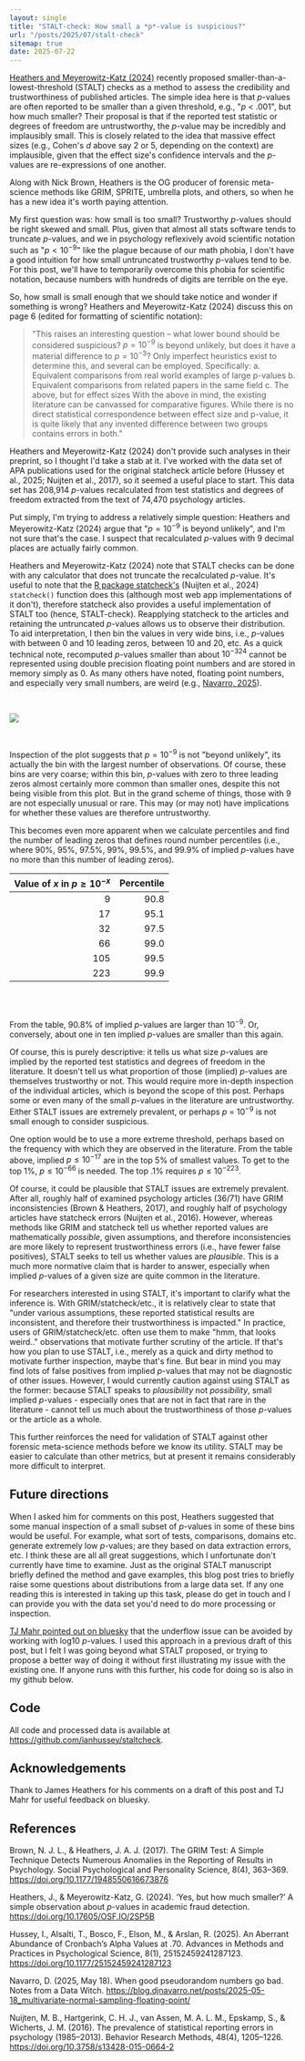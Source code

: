 ```yaml
---
layout: single
title: "STALT-check: How small a *p*-value is suspicious?"
url: "/posts/2025/07/stalt-check"
sitemap: true
date: 2025-07-22
---
```


[Heathers and Meyerowitz-Katz (2024)](https://osf.io/6hste) recently proposed smaller-than-a-lowest-threshold (STALT) checks as a method to assess the credibility and trustworthiness of published articles. The simple idea here is that *p*-values are often reported to be smaller than a given threshold, e.g., "*p* < .001", but how much smaller? Their proposal is that if the reported test statistic or degrees of freedom are untrustworthy, the *p*-value may be incredibly and implausibly small. This is closely related to the idea that massive effect sizes (e.g., Cohen's *d* above say 2 or 5, depending on the context) are implausible, given that the effect size's confidence intervals and the *p*-values are re-expressions of one another. 

Along with Nick Brown, Heathers is the OG producer of forensic meta-science methods like GRIM, SPRITE, umbrella plots, and others, so when he has a new idea it's worth paying attention. 

My first question was: how small is too small? Trustworthy *p*-values should be right skewed and small. Plus, given that almost all stats software tends to truncate *p*-values, and we in psychology reflexively avoid scientific notation such as "$p < 10^{-9}$" like the plague because of our math phobia, I don't have a good intuition for how small untruncated trustworthy *p*-values tend to be. For this post, we'll have to temporarily overcome this phobia for scientific notation, because numbers with hundreds of digits are terrible on the eye.

So, how small is small enough that we should take notice and wonder if something is wrong? Heathers and Meyerowitz-Katz (2024) discuss this on page 6 (edited for formatting of scientific notation):

> "This raises an interesting question – what lower bound should be considered suspicious? $p = 10^{-9}$ is beyond unlikely, but does it have a material difference to $p = 10^{-3}$? Only imperfect heuristics exist to determine this, and several can be employed. Specifically: 
> a. Equivalent comparisons from real world examples of large p-values 
> b. Equivalent comparisons from related papers in the same field
> c. The above, but for effect sizes With the above in mind, the existing literature can be canvassed for comparative figures. While there is no direct statistical correspondence between effect size and p-value, it is quite likely that any invented difference between two groups contains errors in both."

Heathers and Meyerowitz-Katz (2024) don't provide such analyses in their preprint, so I thought I'd take a stab at it. I've worked with the data set of APA publications used for the original statcheck article before (Hussey et al., 2025; Nuijten et al., 2017), so it seemed a useful place to start. This data set has 208,914 *p*-values recalculated from test statistics and degrees of freedom extracted from the text of 74,470 psychology articles. 

Put simply, I'm trying to address a relatively simple question: Heathers and Meyerowitz-Katz (2024) argue that "$p = 10^{-9}$ is beyond unlikely", and I'm not sure that's the case. I suspect that recalculated *p*-values with 9 decimal places are actually fairly common. 

Heathers and Meyerowitz-Katz (2024) note that STALT checks can be done with any calculator that does not truncate the recalculated *p*-value. It's useful to note that the [R package statcheck's](https://cran.r-project.org/web/packages/statcheck/index.html) (Nuijten et al., 2024) `statcheck()` function does this (although most web app implementations of it don't), therefore statcheck also provides a useful implementation of STALT too (hence, STALT-check). Reapplying statcheck to the articles and retaining the untruncated *p*-values allows us to observe their distribution. To aid interpretation, I then bin the values in very wide bins, i.e., *p*-values with between 0 and 10 leading zeros, between 10 and 20, etc. As a quick technical note, recomputed *p*-values smaller than about $10^{-324}$ cannot be represented using double precision floating point numbers and are stored in memory simply as 0. As many others have noted, floating point numbers, and especially very small numbers, are weird (e.g., [Navarro, 2025](https://blog.djnavarro.net/posts/2025-05-18_multivariate-normal-sampling-floating-point/)). 

<br>

![](distribution_of_p_values.png)

<br>

Inspection of the plot suggests that $p = 10^{-9}$ is not "beyond unlikely", its actually the bin with the largest number of observations. Of course, these bins are very coarse; within this bin, *p*-values with zero to three leading zeros almost certainly more common than smaller ones, despite this not being visible from this plot. But in the grand scheme of things, those with 9 are not especially unusual or rare. This may (or may not) have implications for whether these values are therefore untrustworthy. 

This becomes even more apparent when we calculate percentiles and find the number of leading zeros that defines round number percentiles (i.e., where 90%, 95%, 97.5%, 99%, 99.5%, and 99.9% of implied *p*-values have no more than this number of leading zeros).

| Value of $x$ in $p \ge 10^{-x}$ | Percentile |
|------------------------------:|-----------:|
|                             9 |       90.8 |
|                            17 |       95.1 |
|                            32 |       97.5 |
|                            66 |       99.0 |
|                           105 |       99.5 |
|                           223 |       99.9 |

<br><br>

From the table, 90.8% of implied *p*-values are larger than $10^{-9}$. Or, conversely, about one in ten implied *p*-values are smaller than this again. 

Of course, this is purely descriptive: it tells us what size *p*-values are implied by the reported test statistics and degrees of freedom in the literature. It doesn't tell us what proportion of those (implied) *p*-values are themselves trustworthy or not. This would require more in-depth inspection of the individual articles, which is beyond the scope of this post. Perhaps some or even many of the small *p*-values in the literature are untrustworthy. Either STALT issues are extremely prevalent, or perhaps *p* = $10^{-9}$ is not small enough to consider suspicious.

One option would be to use a more extreme threshold, perhaps based on the frequency with which they are observed in the literature. From the table above, implied $p \le 10^{-17}$ are in the top 5% of smallest values. To get to the top 1%, $p \le 10^{-66}$ is needed. The top .1% requires $p \le 10^{-223}$. 

Of course, it could be plausible that STALT issues are extremely prevalent. After all, roughly half of examined psychology articles (36/71) have GRIM inconsistencies (Brown & Heathers, 2017), and roughly half of psychology articles have statcheck errors (Nuijten et al., 2016). However, whereas methods like GRIM and statcheck tell us whether reported values are mathematically *possible*, given assumptions, and therefore inconsistencies are more likely to represent trustworthiness errors (i.e., have fewer false positives), STALT seeks to tell us whether values are *plausible*. This is a much more normative claim that is harder to answer, especially when implied *p*-values of a given size are quite common in the literature. 

For researchers interested in using STALT, it's important to clarify what the inference is. With GRIM/statcheck/etc., it is relatively clear to state that "under various assumptions, these reported statistical results are inconsistent, and therefore their trustworthiness is impacted." In practice, users of GRIM/statcheck/etc. often use them to make "hmm, that looks weird.." observations that motivate further scrutiny of the article. If that's how you plan to use STALT, i.e., merely as a quick and dirty method to motivate further inspection, maybe that's fine. But bear in mind you may find lots of false positives from implied *p*-values that may not be diagnostic of other issues. However, I would currently caution against using STALT as the former: because STALT speaks to *plausibility* not *possibility*, small implied *p*-values - especially ones that are not in fact that rare in the literature - cannot tell us much about the trustworthiness of those *p*-values or the article as a whole. 

This further reinforces the need for validation of STALT against other forensic meta-science methods before we know its utility. STALT may be easier to calculate than other metrics, but at present it remains considerably more difficult to interpret.

## Future directions

When I asked him for comments on this post, Heathers suggested that some manual inspection of a small subset of *p*-values in some of these bins would be useful. For example, what sort of tests, comparisons, domains etc. generate extremely low *p*-values; are they based on data extraction errors, etc. I think these are all all great suggestions, which I unfortunate don't currently have time to examine. Just as the original STALT manuscript briefly defined the method and gave examples, this blog post tries to briefly raise some questions about distributions from a large data set. If any one reading this is interested in taking up this task, please do get in touch and I can provide you with the data set you'd need to do more processing or inspection.

[TJ Mahr pointed out on bluesky](https://bsky.app/profile/tjmahr.com/post/3lukyk2ey6c2z) that the underflow issue can be avoided by working with log10 *p*-values. I used this approach in a previous draft of this post, but I felt I was going beyond what STALT proposed, or trying to propose a better way of doing it without first illustrating my issue with the existing one. If anyone runs with this further, his code for doing so is also in my github below.

## Code 

All code and processed data is available at https://github.com/ianhussey/staltcheck. 

## Acknowledgements

Thank to James Heathers for his comments on a draft of this post and TJ Mahr for useful feedback on bluesky.

## References

Brown, N. J. L., & Heathers, J. A. J. (2017). The GRIM Test: A Simple Technique Detects Numerous Anomalies in the Reporting of Results in Psychology. Social Psychological and Personality Science, 8(4), 363–369. https://doi.org/10.1177/1948550616673876

Heathers, J., & Meyerowitz-Katz, G. (2024). ‘Yes, but how much smaller?’ A simple observation about *p*-values in academic fraud detection. https://doi.org/10.17605/OSF.IO/2SP5B

Hussey, I., Alsalti, T., Bosco, F., Elson, M., & Arslan, R. (2025). An Aberrant Abundance of Cronbach’s Alpha Values at .70. Advances in Methods and Practices in Psychological Science, 8(1), 25152459241287123. https://doi.org/10.1177/25152459241287123

Navarro, D. (2025, May 18). When good pseudorandom numbers go bad. Notes from a Data Witch. https://blog.djnavarro.net/posts/2025-05-18_multivariate-normal-sampling-floating-point/

Nuijten, M. B., Hartgerink, C. H. J., van Assen, M. A. L. M., Epskamp, S., & Wicherts, J. M. (2016). The prevalence of statistical reporting errors in psychology (1985–2013). Behavior Research Methods, 48(4), 1205–1226. https://doi.org/10.3758/s13428-015-0664-2

